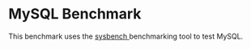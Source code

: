 # MySQL Benchmark

This benchmark uses the <a href="https://manpages.org/sysbench"> sysbench </a> benchmarking tool to test MySQL.
